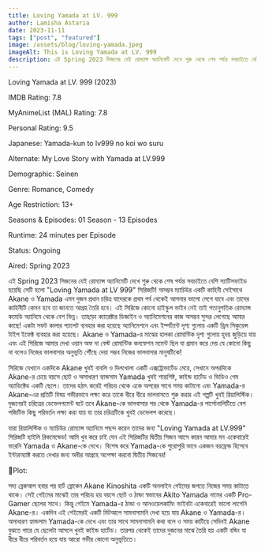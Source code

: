 ```yaml
---
title: Loving Yamada at LV. 999
author: Lamisha Astaria
date: 2023-11-11
tags: ["post", "featured"]
image: /assets/blog/loving-yamada.jpeg
imageAlt: This is Loving Yamada at LV. 999
description: এই Spring 2023 সিজনের যেই রোম্যান্স অ্যানিমেটি দেখে শুরু থেকে শেষ পর্যন্ত সবচাইতে বেশি স্যাটিসফাইড হয়েছি সেটি হলো "Loving Yamada at LV 999" সিরিজটি! অসম্ভব ম্যাচিউর একটি কাহিনী সেইসাথে Akane
---
```


Loving Yamada at LV. 999 (2023) 

IMDB Rating: 7.8 

MyAnimeList (MAL) Rating: 7.8 

Personal Rating: 9.5 

Japanese: Yamada-kun to lv999 no koi wo suru 

Alternate: My Love Story with Yamada at LV.999

Demographic: Seinen 

Genre: Romance, Comedy 

Age Restriction: 13+ 

Seasons & Episodes: 01 Season - 13 Episodes 

Runtime: 24 minutes per Episode 

Status: Ongoing 

Aired: Spring 2023 

এই Spring 2023 সিজনের যেই রোম্যান্স অ্যানিমেটি দেখে শুরু থেকে শেষ পর্যন্ত সবচাইতে বেশি স্যাটিসফাইড হয়েছি সেটি হলো "Loving Yamada at LV 999" সিরিজটি! অসম্ভব ম্যাচিউর একটি কাহিনী সেইসাথে Akane ও Yamada এমন দুজন প্রধান চরিত্র যাদেরকে প্রথম পর্ব থেকেই আপনার ভালো লেগে যাবে এবং তাদের কাহিনীটি কেমন হবে তা জানতে আগ্রহ তৈরি হবে। এই সিরিজে কোনো হাইস্কুল ভাইব নেই তাই গতানুগতিক রোম্যান্স কমেডি অ্যানিমে থেকে বেশ ভিন্ন। তাছাড়া ক্যারেক্টার ডিজাইন ও অ্যানিমেশনের কাজ অসম্ভব সুন্দর লেগেছে আমার কাছে! একটা সফট কালার প্যালেট ব্যবহার করা হয়েছে অ্যানিমেশনে এবং ইম্পর্ট্যান্ট দৃশ্য গুলোয় একটি ড্রিম সিকুয়েন্স টাইপ ইফেক্ট ব্যবহার করা হয়েছে। Akane ও Yamada-র মাঝের হালকা রোমান্টিক দৃশ্য গুলোয় হৃদয় জুড়িয়ে যায় এবং এই সিরিজে আমার দেখা ওয়ান অফ দা বেস্ট রোমান্টিক কনফেশন মমেন্ট ছিল যা প্রমান করে দেয় যে কোনো কিছু না বলেও নিজের ভালবাসার অনুভূতি পৌঁছে দেয়া সম্ভব নিজের ভালবাসার মানুষটিকে! 

সিরিজে যেখানে একদিকে Akane খুবই বাবলি ও দিলখোলা একটি এক্সট্রোভার্টেড মেয়ে, সেখানে অপরদিকে Akane-র চেয়ে বয়সে ছোট ও অসাধারণ হ্যান্ডসাম Yamada খুবই শান্তশিষ্ট, কাইন্ড হার্টেড ও ভিডিও গেম অ্যাডিক্টেড একটি ছেলে। তাদের হঠাৎ করেই পরিচয় থেকে একে অপরের সাথে সময় কাটানো এবং Yamada-র Akane-এর প্রতিটি বিষয় গভীরভাবে লক্ষ্য করে তাকে ধীরে ধীরে ভালবাসতে শুরু করার এই গল্পটি খুবই রিয়ালিস্টিক। দুজনেরই চরিত্রের ডেভেলপমেন্ট ঘটে তবে Akane-কে ভালবাসার পর থেকে Yamada-র পার্সোনালিটিতে বেশ পজিটিভ কিছু পরিবর্তন লক্ষ্য করা যায়‌ যা তার চরিত্রটিকে খুবই ডেভেলপ করেছে। 

যারা রিয়ালিস্টিক ও ম্যাচিউর রোম্যান্স অ্যানিমে পছন্দ করেন তাদের জন্য "Loving Yamada at LV.999" সিরিজটি হাইলি রিকমেন্ডেড! আমি খুব করে চাই যেন এই সিরিজটির দ্বিতীয় সিজন আসে কারন আমার মন একেবারেই ভরেনি Yamada ও Akane-কে দেখে। বিশেষ করে Yamada-কে পুরোপুরি ভাবে একজন বয়ফ্রেন্ড হিসেবে ইন্টারঅ্যাক্ট করতে দেখার জন্য অধীর আগ্রহে অপেক্ষা করবো‌ দ্বিতীয় সিজনের! 

📍Plot: 

সদ্য ব্রেকআপ হবার পর হার্ট ব্রোকেন Akane Kinoshita একটি অনলাইন গেইমের জগতে নিজের সময় কাটাতে থাকে। সেই গেইমের মাঝেই তার পরিচয় হয় বয়সে ছোট ও ঠান্ডা স্বভাবের Akito Yamada নামের একটি Pro-Gamer ছেলের সাথে। কিন্তু গেইমে Yamada-র ঠান্ডা ও আনওয়েলকামিং ভাইবটা একেবারেই ভালো লাগেনি Akane-র। একদিন এই গেইমেরই একটি মিটআপে সামনাসামনি দেখা হয়ে যায় Akane ও Yamada-র। অসাধারণ হ্যান্ডসাম Yamada-কে দেখে এবং তার সাথে সামনাসামনি কথা বলে ও সময় কাটিয়ে সেদিনই Akane বুঝতে পারে যে ছেলেটা আসলে খুবই কাইন্ড হার্টেড। তারপর থেকেই তাদের দুজনের মাঝে তৈরি হয় একটি বন্ডিং যা ধীরে ধীরে পরিবর্তন হয়ে যায় আরো গভীর কোনো অনুভূতিতে।
